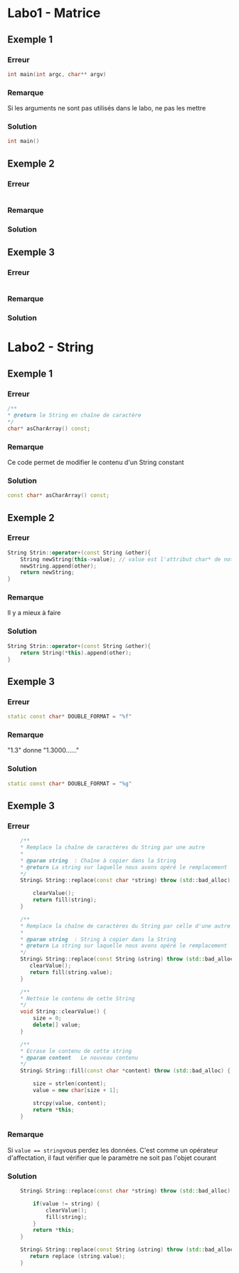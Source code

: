 # Labo1 - Matrice

## Exemple 1

### Erreur

```c++
int main(int argc, char** argv)
```

### Remarque

Si les arguments ne sont pas utilisés dans le labo, ne pas les mettre

### Solution

```c++
int main()
```



## Exemple 2

### Erreur

```

```

### Remarque

### Solution

## Exemple 3

### Erreur

```

```

### Remarque

### Solution

# Labo2 - String

## Exemple 1

### Erreur

```c++
/**
* @return le String en chaîne de caractère
*/
char* asCharArray() const;
```

### Remarque

Ce code permet de modifier le contenu d'un String constant

### Solution

```c++
const char* asCharArray() const;
```

## Exemple 2

### Erreur

```c++
String Strin::operator+(const String &other){
    String newString(this->value); // value est l'attribut char* de notre String
    newString.append(other);
    return newString;
}
```

### Remarque

Il y a mieux à faire

### Solution

```c++
String Strin::operator+(const String &other){
	return String(*this).append(other);
}
```



## Exemple 3

### Erreur

```c++
static const char* DOUBLE_FORMAT = "%f"
```

### Remarque

"1.3" donne "1.3000......"

### Solution

```c++
static const char* DOUBLE_FORMAT = "%g"
```

## Exemple 3

### Erreur

```c++
    /**
	* Remplace la chaîne de caractères du String par une autre
	*
	* @param string  : Chaîne à copier dans la String
	* @return La string sur laquelle nous avons opéré le remplacement
	*/
    String& String::replace(const char *string) throw (std::bad_alloc) {

        clearValue();
        return fill(string);
    }		 

	/**
    * Remplace la chaîne de caractères du String par celle d'une autre String
    *
	* @param string  : String à copier dans la String
    * @return La string sur laquelle nous avons opéré le remplacement
    */
    String& String::replace(const String &string) throw (std::bad_alloc) {
       clearValue();
       return fill(string.value);
	}

 	/**
    * Nettoie le contenu de cette String
    */
	void String::clearValue() {
   		size = 0;
   		delete[] value;
	}

	/**
    * Ecrase le contenu de cette string
    * @param content   Le nouveau contenu
    */
    String& String::fill(const char *content) throw (std::bad_alloc) {

    	size = strlen(content);
       	value = new char[size + 1];

       	strcpy(value, content);
       	return *this;
    }	
```

### Remarque

Si `value == string`vous perdez les données. C'est comme un opérateur d'affectation, il faut vérifier que le paramètre ne soit pas l'objet courant

### Solution

```c++
    String& String::replace(const char *string) throw (std::bad_alloc) {

        if(value != string) {
        	clearValue();
            fill(string);
        }
        return *this;
    }		 

    String& String::replace(const String &string) throw (std::bad_alloc) {
       return replace (string.value);
	}
```

